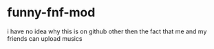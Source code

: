 # funny-fnf-mod
i have no idea why this is on github other then the fact that me and my friends can upload musics
